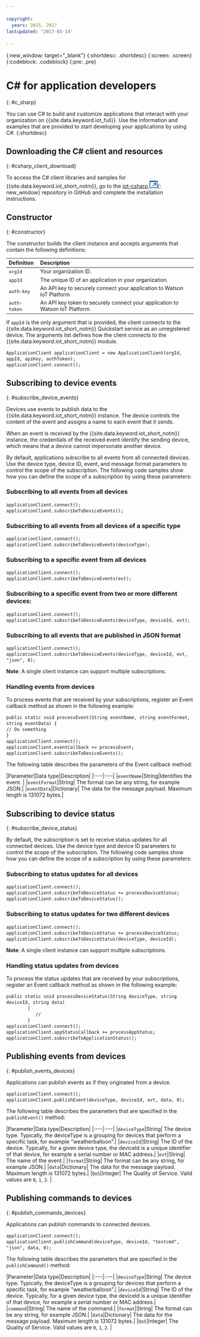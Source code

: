 ```yaml
---

copyright:
  years: 2015, 2017
lastupdated: "2017-03-14"

---
```


  {:new_window: target="_blank"}
{:shortdesc: .shortdesc}
{:screen: .screen}
{:codeblock: .codeblock}
{:pre: .pre}


# ﻿C# for application developers
{: #c_sharp}


You can use C# to build and customize applications that interact with your organization on {{site.data.keyword.iot_full}}. Use the information and examples that are provided to start developing your applications by using C#.
{:shortdesc}

## Downloading the C# client and resources
{: #csharp_client_download}

To access the C# client libraries and samples for {{site.data.keyword.iot_short_notm}}, go to the [iot-csharp ![External link icon](../../../../icons/launch-glyph.svg "External link icon")](https://github.com/ibm-watson-iot/iot-csharp){: new_window} repository in GitHub and complete the installation instructions.


## Constructor
{: #constructor}

The constructor builds the client instance and accepts arguments that contain the following definitions:

|Definition |Description |
|:---|:---|
|`orgId`   |Your organization ID.|
|`appId`   |The unique ID of an application in your organization.|
|`auth-key`   |An API key to securely connect your application to Watson IoT Platform|
|`auth-token`   |An API key token to securely connect your application to Watson IoT Platform.|

If `appId` is the only argument that is provided, the client connects to the {{site.data.keyword.iot_short_notm}} Quickstart service as an unregistered device. The arguments list defines how the client connects to the  {{site.data.keyword.iot_short_notm}} module.

```
ApplicationClient applicationClient = new ApplicationClient(orgId, appId, apiKey, authToken);  
applicationClient.connect();
```


## Subscribing to device events
{: #subscribe_device_events}

Devices use events to publish data to the {{site.data.keyword.iot_short_notm}} instance. The device controls the content of the event and assigns a name to each event that it sends.

When an event is received by the {{site.data.keyword.iot_short_notm}} instance, the credentials of the received event identify the sending device, which means that a device cannot impersonate another device.

By default, applications subscribe to all events from all connected devices. Use the device type, device ID, event, and message format parameters to control the scope of the subscription. The following code samples show how you can define the scope of a subscription by using these parameters:

### Subscribing to all events from all devices

```
applicationClient.connect();
applicationClient.subscribeToDeviceEvents();
```

### Subscribing to all events from all devices of a specific type

```
applicationClient.connect();
applicationClient.subscribeToDeviceEvents(deviceType);
```

### Subscribing to a specific event from all devices

```
applicationClient.connect();
applicationClient.subscribeToDeviceEvents(evt);
```

###  Subscribing to a specific event from two or more different devices:

```
applicationClient.connect();
applicationClient.subscribeToDeviceEvents(deviceType, deviceId, evt);
```

### Subscribing to all events that are published in JSON format

```
applicationClient.connect();
applicationClient.subscribeToDeviceEvents(deviceType, deviceId, evt, "json", 0);
```

**Note**: A single client instance can support multiple subscriptions.

### Handling events from devices

To process events that are received by your subscriptions, register an Event callback method as shown in the following example:

```
public static void processEvent(String eventName, string eventFormat, string eventData) {
// Do something
}
applicationClient.connect();
applicationClient.eventCallback += processEvent;
applicationClient.subscribeToDeviceEvents();
```
The following table describes the parameters of the Event callback method:

|Parameter|Data type|Description|
|:---|:---|
|`eventName`|String|Identifies the event. |
|`eventFormat`|String| The format can be any string, for example JSON.|
|`eventData`|Dictionary| The data for the message payload. Maximum length is 131072 bytes.|


## Subscribing to device status
{: #subscribe_device_status}

By default, the subscription is set to receive status updates for all connected devices. Use the device type and device ID parameters to control the scope of the subscription. The following code samples show how you can define the scope of a subscription by using these parameters:

### Subscribing to status updates for all devices

```
applicationClient.connect();
applicationClient.subscribeToDeviceStatus += processDeviceStatus;
applicationClient.subscribeToDeviceStatus();
```

### Subscribing to status updates for two different devices

```
applicationClient.connect();
applicationClient.subscribeToDeviceStatus += processDeviceStatus;
applicationClient.subscribeToDeviceStatus(deviceType, deviceId);
```

**Note**: A single client instance can support multiple subscriptions.

### Handling status updates from devices

To process the status updates that are received by your subscriptions, register an Event callback method as shown in the following example:

```
public static void processDeviceStatus(String deviceType, string deviceId, string data)
        {
           //
        }
applicationClient.connect();
applicationClient.appStatusCallback += processAppStatus;
applicationClient.subscribeToApplicationStatus();
```

## Publishing events from devices
{: #publish_events_devices}

Applications can publish events as if they originated from a device.

```
applicationClient.connect();
applicationClient.publishEvent(deviceType, deviceId, evt, data, 0);

```

The following table describes the parameters that are specified in the `publishEvent()` method:

|Parameter|Data type|Description|
|:---|:---|
|`deviceType`|String| The device type. Typically, the deviceType is a grouping for devices that perform a specific task, for example "weatherballoon".|
|`deviceId`|String| The ID of the device. Typically, for a given device type, the deviceId is a unique identifier of that device, for example a serial number or MAC address.|
|`evt`|String| The name of the event.|
|`format`|String| The format can be any string, for example JSON.|
|`data`|Dictionary| The data for the message payload. Maximum length is 131072 bytes.|
|`QoS`|Integer| The Quality of Service. Valid values are `0`, `1`, `2`. |


## Publishing commands to devices
{: #publish_commands_devices}

Applications can publish commands to connected devices.

```
applicationClient.connect();
applicationClient.publishCommand(deviceType, deviceId, "testcmd", "json", data, 0);
```
The following table describes the parameters that are specified in the `publishCommand()` method:

|Parameter|Data type|Description|
|:---|:---|
|`deviceType`|String| The device type. Typically, the deviceType is a grouping for devices that perform a specific task, for example "weatherballoon".|
|`deviceId`|String| The ID of the device. Typically, for a given device type, the deviceId is a unique identifier of that device, for example a serial number or MAC address.|
|`command`|String| The name of the command.|
|`format`|String| The format can be any string, for example JSON.|
|`data`|Dictionary| The data for the message payload. Maximum length is 131072 bytes.|
|`QoS`|Integer| The Quality of Service. Valid values are `0`, `1`, `2`. |
